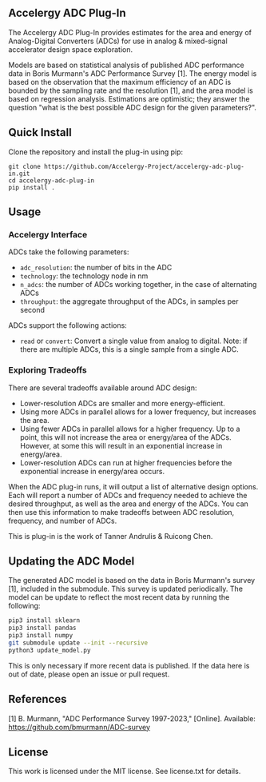 ## Accelergy ADC Plug-In
The Accelergy ADC Plug-In provides estimates for the area and energy of
Analog-Digital Converters (ADCs) for use in analog & mixed-signal accelerator
design space exploration.

Models are based on statistical analysis of published ADC performance data in
Boris Murmann's ADC Performance Survey [1]. The energy model is based on the
observation that the maximum efficiency of an ADC is bounded by the sampling
rate and the resolution [1], and the area model is based on regression
analysis. Estimations are optimistic; they answer the question "what is the
best possible ADC design for the given parameters?".

## Quick Install
Clone the repository and install the plug-in using pip:

```
git clone https://github.com/Accelergy-Project/accelergy-adc-plug-in.git
cd accelergy-adc-plug-in
pip install .
```

## Usage
### Accelergy Interface
ADCs take the following parameters:
- `adc_resolution`: the number of bits in the ADC
- `technology`: the technology node in nm
- `n_adcs`: the number of ADCs working together, in the case of alternating
  ADCs
- `throughput`: the aggregate throughput of the ADCs, in samples per second

ADCs support the following actions:
- `read` or `convert`: Convert a single value from analog to digital. Note: if
  there are multiple ADCs, this is a single sample from a single ADC.

### Exploring Tradeoffs
There are several tradeoffs available around ADC design:
- Lower-resolution ADCs are smaller and more energy-efficient.
- Using more ADCs in parallel allows for a lower frequency, but increases the
  area.
- Using fewer ADCs in parallel allows for a higher frequency. Up to a point,
  this will not increase the area or energy/area of the ADCs. However, at some
  this will result in an exponential increase in energy/area.
- Lower-resolution ADCs can run at higher frequencies before the exponential
  increase in energy/area occurs.

When the ADC plug-in runs, it will output a list of alternative design options.
Each will report a number of ADCs and frequency needed to achieve the desired
throughput, as well as the area and energy of the ADCs. You can then use this
information to make tradeoffs between ADC resolution, frequency, and number of
ADCs.

This is plug-in is the work of Tanner Andrulis & Ruicong Chen.

## Updating the ADC Model
The generated ADC model is based on the data in Boris Murmann's survey [1],
included in the submodule. This survey is updated periodically. The model can
be update to reflect the most recent data by running the following:


```bash
pip3 install sklearn
pip3 install pandas
pip3 install numpy
git submodule update --init --recursive
python3 update_model.py
```

This is only necessary if more recent data is published. If the data here is
out of date, please open an issue or pull request.

## References
[1] B. Murmann, "ADC Performance Survey 1997-2023," [Online]. Available:
https://github.com/bmurmann/ADC-survey

## License
This work is licensed under the MIT license. See license.txt for details.

